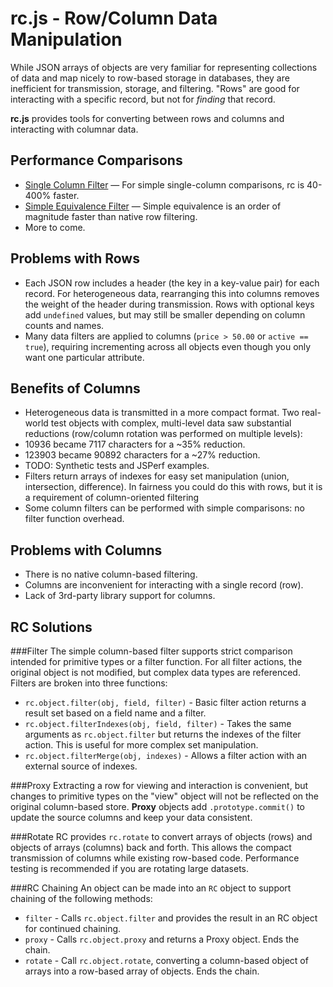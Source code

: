 rc.js - Row/Column Data Manipulation
=====

While JSON arrays of objects are very familiar for representing collections of data and map nicely to row-based storage in databases, they are inefficient for transmission, storage, and filtering. "Rows" are good for interacting with a specific record, but not for *finding* that record.

**rc.js** provides tools for converting between rows and columns and interacting with columnar data.

Performance Comparisons
---
*  [Single Column Filter](http://jsperf.com/rc-simple) — For simple single-column comparisons, rc is 40-400% faster.
*  [Simple Equivalence Filter](http://jsperf.com/rc-equiv) — Simple equivalence is an order of magnitude faster than native row filtering.
*  More to come.

Problems with Rows
----
*  Each JSON row includes a header (the key in a key-value pair) for each record. For heterogeneous data, rearranging this into columns removes the weight of the header during transmission. Rows with optional keys add `undefined` values, but may still be smaller depending on column counts and names.
*  Many data filters are applied to columns (`price > 50.00` or `active == true`), requiring incrementing across all objects even though you only want one particular attribute.

Benefits of Columns
----
*  Heterogeneous data is transmitted in a more compact format. Two real-world test objects with complex, multi-level data saw substantial reductions (row/column rotation was performed on multiple levels):
  *  10936 became 7117 characters for a ~35% reduction.
  *  123903 became 90892 characters for a ~27% reduction.
  *  TODO: Synthetic tests and JSPerf examples.
*  Filters return arrays of indexes for easy set manipulation (union, intersection, difference). In fairness you could do this with rows, but it is a requirement of column-oriented filtering
*  Some column filters can be performed with simple comparisons: no filter function overhead.

Problems with Columns
----
*  There is no native column-based filtering.
*  Columns are inconvenient for interacting with a single record (row).
*  Lack of 3rd-party library support for columns.


RC Solutions
----
###Filter
The simple column-based filter supports strict comparison intended for primitive types or a filter function. For all filter actions, the original object is not modified, but complex data types are referenced. Filters are broken into three functions:
*  `rc.object.filter(obj, field, filter)` - Basic filter action returns a result set based on a field name and a filter.
*  `rc.object.filterIndexes(obj, field, filter)` - Takes the same arguments as `rc.object.filter` but returns the indexes of the filter action. This is useful for more complex set manipulation.
*  `rc.object.filterMerge(obj, indexes)` - Allows a filter action with an external source of indexes.

###Proxy
Extracting a row for viewing and interaction is convenient, but changes to primitive types on the "view" object will not be reflected on the original column-based store. **Proxy** objects add `.prototype.commit()` to update the source columns and keep your data consistent.

###Rotate
RC provides `rc.rotate` to convert arrays of objects (rows) and objects of arrays (columns) back and forth. This allows the compact transmission of columns while existing row-based code. Performance testing is recommended if you are rotating large datasets.

###RC Chaining
An object can be made into an `RC` object to support chaining of the following methods:
*  `filter` - Calls `rc.object.filter` and provides the result in an RC object for continued chaining.
*  `proxy` - Calls `rc.object.proxy` and returns a Proxy object. Ends the chain.
*  `rotate` - Call `rc.object.rotate`, converting a column-based object of arrays into a row-based array of objects. Ends the chain.
